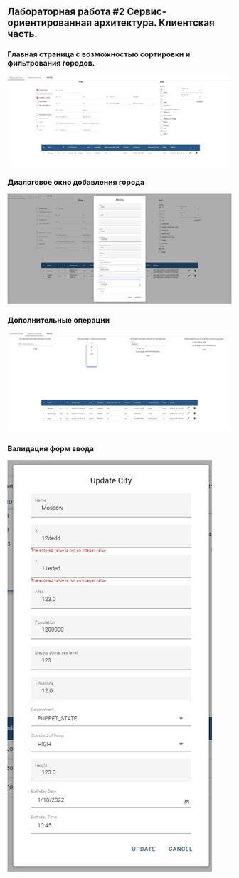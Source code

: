 ## Лабораторная работа #2 Сервис-ориентированная архитектура. Клиентская часть.

### Главная страница с возможностью сортировки и фильтрования городов.

![3](filteringAndSorting.jpg)

### Диалоговое окно добавления города

![1](addCity.jpg)

### Дополнительные операции

![2](AdditionalOperations.jpg)

### Валидация форм ввода

![4](FieldsValidation.jpg)
